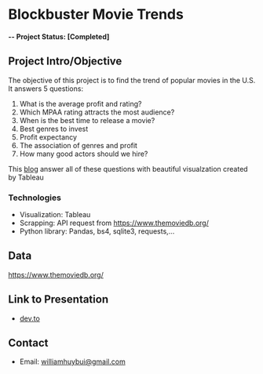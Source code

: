 # Blockbuster Movie Trends

#### -- Project Status: [Completed]

## Project Intro/Objective

The objective of this project is to find the trend of popular movies in the U.S. It answers 5 questions:
1) What is the average profit and rating?
2) Which MPAA rating attracts the most audience?
3) When is the best time to release a movie?
4) Best genres to invest
5) Profit expectancy
6) The association of genres and profit
7) How many good actors should we hire?

This [blog](https://dev.to/williamhuybui/blockbuster-movie-trends-h94) answer all of these questions with beautiful visualzation created by Tableau

### Technologies
* Visualization: Tableau
* Scrapping: API request from https://www.themoviedb.org/
* Python library: Pandas, bs4, sqlite3, requests,...

## Data
https://www.themoviedb.org/

## Link to Presentation
* [dev.to](https://dev.to/williamhuybui/blockbuster-movie-trends-h94)

## Contact
* Email: williamhuybui@gmail.com
